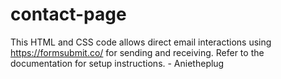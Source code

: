 # contact-page
This HTML and CSS code allows direct email interactions using https://formsubmit.co/ for sending and receiving. Refer to the documentation for setup instructions. - Anietheplug
